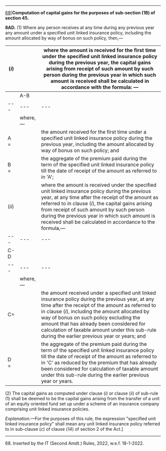 ****

[68](javascript:ShowFootnote\('fn389'\);)[**Computation of capital gains for the purposes of sub-section (1B) of section 45.**

**8AD.** (1) Where any person receives at any time during any previous year any amount under a specified unit linked insurance policy, including the amount allocated by way of bonus on such policy, then,—

(_i_) |  |  where the amount is received for the first time under the specified unit linked insurance policy during the previous year, the capital gains arising from receipt of such amount by such person during the previous year in which such amount is received shall be calculated in accordance with the formula: —  
---|---|---  
|  | A-B  
---|---|---  
|  | where, —  
A = |  | the amount received for the first time under a specified unit linked insurance policy during the previous year, including the amount allocated by way of bonus on such policy; and  
B =|  |  the aggregate of the premium paid during the term of the specified unit linked insurance policy till the date of receipt of the amount as referred to in 'A';  
(_ii_)|  |  where the amount is received under the specified unit linked insurance policy during the previous year, at any time after the receipt of the amount as referred to in clause (_i_), the capital gains arising from receipt of such amount by such person during the previous year in which such amount is received shall be calculated in accordance to the formula,—  
---|---|---  
C-D|  |   
---|---|---  
|  |  where,—  
C= |  | the amount received under a specified unit linked insurance policy during the previous year, at any time after the receipt of the amount as referred to in clause (_i_), including the amount allocated by way of bonus on such policy excluding the amount that has already been considered for calculation of taxable amount under this sub-rule during the earlier previous year or years; and  
D = |  | the aggregate of the premium paid during the term of the specified unit linked insurance policy till the date of receipt of the amount as referred to in 'C' as reduced by the premium that has already been considered for calculation of taxable amount under this sub-rule during the earlier previous year or years.  
  
(2) The capital gains as computed under clause (_i_) or clause (_ii_) of sub-rule (1) shall be deemed to be the capital gains arising from the transfer of a unit of an equity oriented fund set up under a scheme of an insurance company comprising unit linked insurance policies.

_Explanation_.—For the purposes of this rule, the expression "specified unit linked insurance policy" shall mean any unit linked insurance policy referred to in sub-clause (_c_) of clause (_14_) of section 2 of the Act.]

* * *

68\. Inserted by the IT (Second Amdt.) Rules, 2022, w.e.f. 18-1-2022.